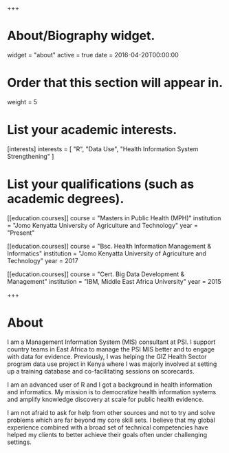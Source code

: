 +++
# About/Biography widget.
widget = "about"
active = true
date = 2016-04-20T00:00:00

# Order that this section will appear in.
weight = 5

# List your academic interests.
[interests]
  interests = [
    "R",
    "Data Use",
    "Health Information System Strengthening"
  ]

# List your qualifications (such as academic degrees).
[[education.courses]]
  course = "Masters in Public Health (MPH)"
  institution = "Jomo Kenyatta University of Agriculture and Technology"
  year = "Present"

[[education.courses]]
  course = "Bsc. Health Information Management & Informatics"
  institution = "Jomo Kenyatta University of Agriculture and Technology"
  year = 2017

[[education.courses]]
  course = "Cert. Big Data Development & Management"
  institution = "IBM, Middle East Africa University"
  year = 2015
 
+++

# About

I am a Management Information System (MIS) consultant at PSI. I support country teams in East Africa to manage the PSI MIS better and to engage with data for evidence. Previously, I was helping the GIZ Health Sector program data use project in Kenya where I was majorly involved at setting up a training database and co-facilitating sessions on scorecards. 

I am an advanced user of R and I got a background in health information and informatics. My mission is to democratize health information systems and amplify knowledge discovery at scale for public health evidence.

I am not afraid to ask for help from other sources and not to try and solve problems which are far beyond my core skill sets. I believe that my global experience combined with a broad set of technical competencies have helped my clients to better achieve their goals often under challenging settings. 



